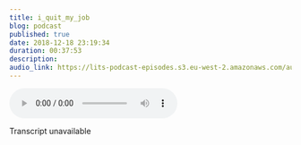 ```yaml
---
title: i_quit_my_job
blog: podcast
published: true
date: 2018-12-18 23:19:34
duration: 00:37:53
description:
audio_link: https://lits-podcast-episodes.s3.eu-west-2.amazonaws.com/audio/i_quit_my_job.mp3
---
```

<div class="row">
<audio controls src='https://lits-podcast-episodes.s3.eu-west-2.amazonaws.com/audio/i_quit_my_job.mp3' class="col-md-12">
      Your browser does not support the <code>audio</code> element.
    </audio>
</div>

Transcript unavailable

[//]: # (this baby girl has quit her job. This episode is brought to you by blackguard Tech Black Girl Tech is a non profit that aims to help diversify the tech industry by encouraging more black women and non binding people to learn and explore technology. Checkout blackguard took on Twitter, Facebook and instagram at blackguard Tech on online at Black Girl Doctor, Thanks for joining me again. I just want to say thank you to everybody who listened to the first episode. Um, it was really, really nice to see such a warm welcome. And it was nice to know that so many people enjoyed it. I've found it beneficial. If you've heard my intro, which you probably have and you've read the title of this episode which you probably have, you would know that I quit my job. If you've been following me on my personal Twitter account that you also know that I quit my job, I quit my job about four, 34 years ago. It's been a while since I quit. On DH is also a reason why I haven't recorded because I'm just literally taking a minute to myself to recoup too, just like figure things out. What I'm gonna do next, what's happening and just die? Just everything. The last I would say the last five months have been a lot. They have been a whole hell of a lot. Um, and it's just been a lot to just kind of rest from I'm not going to go into too much detail about what happened at back job is kind of want to put it behind me now. Um, but I will say that everything that glitters is no gold. That's saying just rings true on a lot of these companies that, you know, promote empathy and I cost you protect for good and did it, you know, they're not always what they seem, Andi. I think they work for some people and they do know what others. And it did not work for me. Um, I can't really pinpoint why I have. I have my theories, but still, you know, But today's episode our main topic is going to be looking at red flags and how to know to quit your job, how to know when it's time to leave Andi, I don't mean like, you know, resignation. And I mean, like, quit you've had enough, you're out. That would be my main topic. And then in the source, we're gonna be talking about object oriented programming and doing a shallow dive off what is object or into programming. I'm going to talk about the key principles on what they are. And, yeah, that will be this episode. So getting right into it, I quit my job. My official last day was thie 10th of December. It is currently the world 18th of December, so but a week going out. But I had stopped working before then on DH. I've had a little bit of time to think things through to kind of look back on this situation and I have put together just like a list of things Red Flags off, went to know to quit. And also what to do that, what should your process be, or at least what was my process? And also, I took a little bit about what I'm doing next. What's next for me? Um, so let's get into red flags. Actually, before I against that, I want to say preface, this passing, quitting your job is really luxury is a privilege. Not everybody has the privilege of being able to just quit to being able to just walk away on. I am going to talk a little bit later about finances and, you know, lining things up for yourself. But at the end of the day, we mystically not everybody can quit. I was beneficial enough to be able to be in a position where I could quit. I had some money saved up. So I have, you know, a few months worth of living expenses saved up, sir. And I'm good for a little while. Um, I'm not gonna be like Russian for another job or scraping his ground in a worried and like, sleepless nights about what's next finance wise. So I just wanted to put that then no, everybody can quit, and that's really unfortunate. But if you can quit, then this is for you. So first things first. Red flags. Um, you know, you're not mad, and I say when I say you're not mad, I mean, you're not imagining things like a lot of how you feel is no imagined, especially in a work environment. You feel the way you feel for some reasons, and there are the reasons you feel that way because ofthe how people make you feel and I love the time. It is kind of like Microaggression e. Sometimes it can be Mac. Word can be just outright, you know, talk it in, but love the time. It's more insidious. It's more kind of like gas lighting and make you wonder, like, Oh, maybe this is me. Maybe it's just all in my head. It is not in your head to the first red flag I was going to talk about is moving goal posts. Something that happened at this last job hours at quite frequently was I would. So, for example, when I started the job, I didn't know any of the programming languages on also because, you know, when you're new to the job, you can't. We don't really have context off how the company works. You still have the kind of learn that. So your first few weeks on the job, you kind of have to figure out how people pick things up. How difficult a task is. This is another task and think that you know, we have context. So for the first weeks as a signed work, um, and I was told that what I was assigned wasn't really ideal, just not because I couldn't do it or whatever was. Therefore it just wasn't ideal because a lover was based on external things like Facebook and waiting for Facebook to get in touch a vast and stuff like that. So I was told to do something else. I was doing that thing, and then I was told that thing was the wrong thing to do. So they moved the goal post. They said, Do this. I did it And they said, Oh, actually know you're doing the wrong thing. Do this Instead, I did that and then again was told, actually know you're doing the wrong thing to do this since that and this happened a lot. So this moving off the goalposts right on. A tangible example of that is we had six weeks sprints and then in between your six weeks, you had two weeks where you kind of just like working on whatever you want to work on. On that two weeks, I suggested working on something was my 1st 2 weeks. Um, I suggested working on something on my roll, buddy, the person who's supposed to kind of be my guide. I was like, You should work on that. That is a really good idea. You should work on that. When I spoke to my manager, my manager said to me, actually, and I don't think that's actually a good idea. Don't work on them. So is that cool? I will work on them. And then maybe a few hours later, my manager came back signals that actually, you can work on that. Um, I shouldn't have coming to what? You and your nobody had decided that. Fine. I'll work on that. Then I got feedback. Um, constructive feedback, saying working on that was the wrong thing. And it showed that I did not know how to prioritise the toss off the team. And so for me, that was moving of the corpus I had spoken about. It was my 1st 2 weeks. I didn't really know what was suitable. Was not on. I pitched it. And I was expecting a Yes. That's a good idea. No, this little good idea and kind of move from there, and then during that time was just told various different things, you know, and then to get quote unquote constructive feedback that I do not know how to prioritise the team was a bit of a shock that's moving of the gold price. That saying one minute, saying yes and then saying no to the exact same thing, the exact same context and then, you know, kind of get him feedback for that s O. If you feel like people at your place of employment are moving, goal posts that moving targets. So you're on the way, hitting a target and then suddenly has changed. It's not that target anymore. That is a red flag. Another one is admitting they did something wrong, but still making you shoulder the blame. So, for example, um, I in fact, though, in numerous times when they didn't give me support, I needed to excel job and they would admit it, they would say, Yeah, we know we didn't give you support. We're sorry about that, but they wouldn't then give me support. What they would do is say, Oh, yeah, we know. But moving on, you're going to do this and then when I would later be my performance would later be reviewed. It would be like, Oh, you're not really hitting what we expect of you without taking into account that, Okay, I'm not hitting that because you haven't provided the support. So they're still making me shoulder the consequences of not having support on take on that blame is or like, I'm not hitting the targets. That's true because I haven't been given support, which you should have given me, you know? So if they even if they're able to admit that they've done something wrong, if they're not able to kind of rectify that and to provide support that is not in detriment to you, then that's a problem. That's a red flag. The only way that this company said they could provide support to me was to demote me, despite the fact that they hadn't provided the initial support. I required any way. The only way they said that they could provide support was to demote me. They wanted to keep my pay the same, but just promote my level that my role, Um, and that's a red flag. Another thing is vague requirements. If they're not specific about what they require off you, that is a B B big problem. Um, because they will always be able to do things like move the goal posts. And there will always be able to say that you're not meeting their expectations because the requirements are vague on our open to interpretation by literally anybody. Right? So how can you really, like they can always manipulate and change it to sue them? Um, an example of that is, And I was always told that I'm looking for rules I'm looking for, like a set of rules off, like do's and don'ts. They didn't want me tohave do's and don'ts. They wanted me, tio like, investigate. Like, Why's this? Okay. Here. Why is this okay there? Why is this you know doing all of that, Andi, I think that it's weird for company to say they don't have rules. In my opinion, it's weird for company to say they don't have booze and Don's, especially when they clearly do. I was being reprimanded for things I was doing, which means you have a way of doing things, which means you have a set of rules. You have a way off the way things work here, which is fine. Just let me know what they are. But I was kept being told that I can't will not care about, Like I want rules too much. And I'm not like I'm not curious enough. Um, if you know me, you and I am very curious. So that was always weird to hear because that's country to any feedback about going in my like life since school s. Oh, you know, for me, those vague requirements off Bi curious. It's like, OK, when I am curious, you say It's not the kind of curiosity you wanted or whatever, like you know, because it's vague, they'll always be able to manipulate it to suit them. Nit picking nit picking is like a really easy way to count people's nose. I am because I had brought some things up with my manager. I was also under a microscope, which meant that any time I made a mistake, no matter how small or how big, no matter if other people had make the same mistake or similar mistakes, no matter if other people aren't the same kind of questions, I was your anyone that was targeted for it. So I was Nick like it was like nitpicked nip it. I remember one time I heard arcs the question about something that had already been discussed in the meeting. Just that's a clarifying question. Andi, I was told that ah, feedback I got from the managers, like, you know, that question would've was really discuss that. So the fact that was asking again, Kind of like, I don't know, maybe should I wasn't listening or something. And then I remember we went to Lisbon as somebody arcs exactly the same question and they didn't. Well, I'm assuming they didn't. Maybe they did receive the same feedback but definitely wasn't approached in the same way everybody was, you know, lovely and welcome to explain it to them. And I realised that they had been facing similar problems to me, but maybe hadn't been voicing it as much as I have. And they're. The reason I was voicing as much as I did is because the company wanted to create this environment off. All of this is, you know, a learning environment between youto ask questions we need to grow and to explore blah, blah, blah, blah, blah. So I have been asking questions, and I realise other people were not asking questions in the same way which meant they were stuck on problems for longer than I was. And it meant that it looked like they were, I don't know, making more progress than I was because they weren't asking as much questions. It looked like maybe they knew more. I don't know. Um, you know, so nit picking in that way. And also another example is there was a document. It was a very general document that could be applied to any team. In my opinion, it could have been applied to any team. And so it was like her. When you go away on vacation, you give this document to your team and they can just fill up like key things you've missed. So maybe a link to a video call you missed or, you know, whatever. Just key things. If any big thing changes, just drop it in that dog's eye arcs to my role body to, like, help me fill out of the dark. Andi, I got feedback that that was the wrong thing to do, because in engineering you're expected to be responsible, responsible for your own work, blah, blah, blah, and I think that's fine. But the feedback I got was you know why did I even think the dock was a good idea? So nit picking things like that? Because that Sunday's just a doctor life. You fill it out, you don't feel out find I'll just go on slack or whatever to figure things out. But the facts that I had even asked was a problem. And so that kind of nit picking every little thing. Um, if work is causing huge changes, like outside of work, if you're feeling more depressed, if you're feeling upset, anxious, angry, outside of work, whenever you think about what that's a problem. I went on vacation. I keep saying vacation because I'm currently in Detroit and they don't know what annual leave off holidays over here. So I went on vacation. Um, four week. It was my best vacation. I am vacation for week in November on DH, A day into my holiday, I was dreading going back to work, and there's only one day it was Day one on us. I just don't want to go back into work. I don't want to do it. And, you know, other things were like, I would see my manager's name pop up in my in box and I just kind of like have a many attack. And it was just, like a lot causing these mood changes. And it just wasn't nice. I'd be exhausted and depleted at the end of the day. Would want to talk to anybody. Wouldn't wanna, you know, be around anybody because I'm just, like, attack out. That's a problem. And the final one is your sleep. So it's really important to listen to your body while you're in thes kind of environments. Because although you may think you're handle in it, your body will tell you for your hand, and they know you're not meddle in it, that your physical body will tell you I'm not gonna go into the gory details or everything that happened to me during that time, but my body shouted at me loud and clear. One of the things was that I wasn't sleeping properly. Either be really difficult to go to sleep because I'm thinking about work. When I did go to sleep, I would have dreams about being in meetings of my manager and her manager and, you know, like it wouldn't be like how was actually asleep. Wouldn't even be like I arrested because I'm working, dropped the whole day. And then I'm dreaming about working during the whole night. So it was really affecting my sleep on my body. And those are the main red flags. So moving goalpost and MIT, and they did something wrong, but still making shoulder the blame. Vague requirements nit picking When work is causing mood changes on your physical body's responding So you're not sleeping well or any other stress responses. Those are red flags. Those are problems. That's when you know that. Okay, this environment is not healthy. Maybe I should start looking elsewhere. So what do you do? What do you do in those situations? Well, the first thing you do is you need to exhaust your options at work. It could possibly be that they don't even know they're doing this stuff and you can bring up in a polite way. I called a few quite a few meetings with my manager on guy always brought in one always but most of time. I know one of the key meetings. I had a neutral person. That's so someone who wasn't on my side wasn't on my manager side. Just a neutral person to just listen and they didn't necessary talk or interjected. Just listen and make sure the conversation was going in a productive direction. And that really helped me to just know I had someone there who, you know, isn't on anybody's side is a neutral party. Um, on DH, then? Yeah, quite a lot off meetings with my Mandarin. Her manager. You know, whoever I needed to talk to, I made sure I did. Voice who more? Most of my concerns, Um, and let them kind of do what they will with that. Um, that way they can't say I didn't They didn't know. I didn't say, You know, you give people the chance to rectify their roles. I gave them chance to rectify their wrongs, and they didn't. So next step Logan. The next up. But another step is to take some time off to think things through in inadvertently had already booked this, you know, week vacation a while ago. So it came out a nice time where I could just kind of, like, rest a little bit and think things through. It could be possible that, you know, things at work are just busy. Hectic. Everyone's in a bad mood. For whatever reason, maybe you've got a deadline coming up or whatever. And, you know, this is not how it is normally. So you take, you take a break, take some time off to rest, and really just think things through and plan. What's your next move? Are you going to stay if you stay? What needs to change? How you gonna go about changing things? Who do you need to talk to? To change things? If you're going, do you have enough money which will come to in a minute? Job job lined up? You know what is your next move? Just taken that time away from work to just think things through and key to rest. I took a week off vacation and then when I got back, my doctor's collectively gave me three weeks. Oh, so I had about four weeks to be. Well, I didn't start thinking about leaving in that vacation. I start thinking about leaving when the doctors gave me the time off. But you know that three weeks is really gave him time to think things through. And halfway through that three weeks is when I quit. Um, talk to people you trust. So during this whole process, I was talking to people outside of the company who also kind of like in the industries I have. I'm Luke, who's my mental. I was talking to him quite a bit, and he advised me on what to do, Who to talk to you, how to go about things. Um on. I spoke to my mom. Of course, he was obviously more protective of more defensive than like Luke, But it was also good to kind of her. You know, she's a big woman. She's been in employment for most of her life. Now she's worth of various different kinds of employers. So, you know, she has professional experience. And I spoke to my friends as well, just to kind of like then and having that support system around me really, really, really helped. I wasn't alone. They don't feel like I was alone. I felt valued. I felt like I you know, all the impostor syndrome I had at that job, kind of like my mentor, my friends and my mom and less friends in the industry and other industry were able to kind of be like, No, you know, your valuable. You're wanted your love to your your thoughts are important. You know your work is good, like, you know, just like feed and positivity into me. And that really, really meeting really helps to talk to people you trust and, you know, try and get some advice. If you don't have any mental is in your industry. You know, Google. See what other people's experiences are hard to handle these things. Maybe problems are specific to industry on dso Google search online Twitter for these things and then try and figure out your finances and your next steps. I thought that I could hold out to the end of December. That was a joke. Absolute joke, mate. Because, as I said, a week and 1/2 or so into my time off that the doctors gave, I was just like, Now I can't do this. I really, really can't do this. Um, but I knew I did have some money. I'm saved up that I could use for my salary for a few months, so that was beneficial to me. Um, if you don't have that try, I would really recommend taking some time out to arrest. But also just try and start thinking about what's your next step? What jobs are your plan for? Was the market like at the moment, if you can stay in your current position for as long as possible so you can save or get money and then bounce? Call if you can't, that's also fine. But just try and, like, build your Connexion. So like, for example, I put out a tweet that basically said, I've quit my job. I'm looking for a new one here, My skills. Who's hiring? You know, a bunch of people are like, I'm hurrying, I'm hurrying or here's how in this hiring I've taken a few interviews and I've taken out two interviews. I didn't get one, which is fine. Another one. They want me, But you know, we'll see what happens. And then I've got off what few contract in things lined up. So really depend on your network. Really fall into network. Make it clear that you've been looking for something new if you can't yet make it clear, because you don't want your employees to know talk to people in the DMZ. People have hit me up in my diems to be like, Hey, I'm looking for a job. Do you know anywhere this hiring talked to people in your DMS, talk to Network privately and really see what's out there and actually like Search, Google Search, Who's hiring Lichten and, indeed, jobs and all these other job boards and stuff. See who's hiring. So those are my main steps of what to do on the red flag. So what to do? Talk to your managers and really exhaust your options at work. Take some time off to think things through and rest. Talk to people you trust and try and forgot your finances and next steps. So what's next for me? Well, as I said, I'm in Detroit at the moment on the key things, I'm resting. I am chilling. I'm just relaxing, cooperate and regenerating that doctor who, like I am just making sure I'm coming backto full la la la at my full strength on DH. Then I am going to try a contract, and since I do have some money saved up on, we're going to track this contract in thing on DH freelance in being, so I'll take a mixture of different contracts. Have if you lined up. Some are long term like months, and some are short term like these s o. I'm just trying things out and seen what's out there for me. I think contracting is the best way that can really get what I want out of life, which is to be able to work from anywhere I want to work and also to be ableto go on holiday whenever I want to go on holiday. Um, so that's why I want to do contracting. And I'm I'm excited. I'm excited. My first contract is actually with Black Guard Tech blackguard. Zac recently got a large. A nice sum of money was a lot of loads was allowed. Hundreds of thousands were was a nice sum of money where I can pay myself too now dedicate time to it properly, and we're doing the whole re brand. So I can actually pay myself to work on this Monday toe Friday or Thursday 95 proper for at least a month. So that's really, really, really good on day. We'll see where things go from there. A few other things I want to work on while I have this time off. His was just apps killing myself. I'm just doing the training that I would have done, like on the job. So things like learning about algorithms and learning design principles and really, how to design properly because I'm over back and engineer, right? I really want to do that because I think it's important. Now I have the time to sew. That is great. All right, now we're in the source the portion of the show where I talk about something technical, and today we're gonna be talking about object oriented programming before I get into this. I'm just going to say, like I didn't know or rather I didn't know objects or into programme is because I do it for my job, But I didn't really have the language tricks playing it properly. And so a lot of this has come from Google and various articles and stuff that I've read on Wikipedia and stuff. So I don't think this has just been sitting in my head like all this time home. The language for this is that come from other people and other sources. Um, but I think sometimes you know, especially in engineering and especially if you come from like a non traditional background. You may learn how to do something before you really know what it is, if that makes sense. So yeah, object oriented programming, otherwise known as O. P. Is a programming paradigm. And it's the idea that you have a collection of objects that holds some kind of data or state, and they collaborate by sending messages to each other in the form off methods or send him just messages to an object. And that's in the form of a method. And so an example would be you have a person, objects and a person objects Hossam data. And that data could be a name a j height, right? And you may have a bunch of methods that are associated with that object, such as get to name or gets height. Roseanne. When you send those methods to the object to extract that data or state, Right. Um, so, yeah, that's kind of I hope that made sense. That's kind of the idea behind object oriented programming on it can be broken down into a few key principles, depending on where you read someplace to say, there are three key principles. Someplace to say that for we're competing hosts that lists a bunch more than four key principles. But I'm not going to talk about four today, and they are encapsulation, obstruction, inheritance on polymorphous ism quoting dwarfism polymorphism. So encapsulation is basically putting all the methods and behaviours related to a type of objects in one place, and we usually call this a class, so a person objects would actually be a person class and everything related to how a person should behave on what a person is would live in that person class. So the behaviour data methods in this class are only in the scope off the class. So a car object or car class does not have access to what's inside of a person class. Unless you explicitly tell it to. You have to explicitly tell it to, but it doesn't by the fall, so other classes don't have access to each other unless you explicitly tell them to. So abstraction is kind of like the next step to encapsulation on abstraction is about keeping things on a need to know basis, so only exposing code to the parts of the programme that needs to know about it. An example would be s o say you have a car, right? And as the end use off the car, you just need to be able to open or close a door. You just need to be able. Teo, put your key in the ignition. You don't need to know how the door opens and clothes closes. You don't need to know how the engines started. You don't need to know what you know. Parts make up the engine and all of that kind of stuff somebody else's storey about that and put that together. And you know, you really need to know how to open and close the door, how to put the key into the ignition. Right? So that's abstraction is about keeping things on a need to know basis on only exposing the bits of code to the bits of the programme that need to know about it. So that's abstraction. Next, we have inheritance on. This idea of inheritance is about allowing objects too. The scent She have parents objects and inherit data or methods from the parent objects. So backto our person class, our person off jets, you can have a person which has maybe a name Andi age and height. And then maybe you also have a student class which inherits from person. So, students we also have a name Agent Heights, where may also have other stuff like grades and attendance and, um, punctuality. Right, which person doesn't really care about? But student does care about. And then you may also have a pet Listen, his parent on issues a teacher class that also inherits from person right on a teacher cross cares about, um what do teachers care about? I used to be a teacher. Should know this. Um a teacher class might care about lesson plans and, you know, stuff like that which a student doesn't care about a person doesn't care about, but a teacher, which is a type of person does care about. So the teacher will also have a name, age and height, right on a student All seven name agent had because they both inherit from person there types off. I want to say people, but in this case, I'll say their taps off persons is people. I hope that makes sense. And the last on polymorphism, which is a little bit more difficult to explain and to understand polymorphism is a can be a bit of a doozy. So pony move ism is similar to the idea of inheritance. You have an object and then you have Ahh Celestia. You have a shaped object, right? You have a typical shaped object straight can have. You can have types of shape so you can have a circle. You can have a square and they are a ll inherited from shape. So circles a type of shape, squares of type of shape. They were inherited from shape. Let's say shape has a method called drawer right. That method will also be like circle and square will also have that method draw. Now there will be a general thing that draws does which you know will be defined in shape will be a general thing That drawer does that we define in shape. Now when you call that method on circle or square drawer would act differently depending on the type. You call it on. So take the general stuff. That's the finding shape on DH, then remix It usually taken an argument, apply it to circle and supply. It's a square so that I behaved properly in each context. I'm not sure that made sense. I'm going to read exactly whatever. Well, I didn't write this. Someone else wrote this. But objects of type, circle and square are derived from a common class. Could shape the draw function from each type of shape implements what is necessary to draw itself. I'II Circle square, while calling code can remain indifferent to the particular type of shape is being drawn right, So the draw method doesn't really in shape. Doesn't need to know what what the object is, what the shape is by just needs to know how to draw. And then when you implement in circular square, you kind of inject something that tells it, you know, draws their control square Whatever. I hope that made sense. I think that could have been described better. But as I said, there are online resource is to explain these things and a lot more detail on things do get more complex as you dig deeper and deeper and deeper into object oriented programme. Um honour like day to day level. These are things you will be using every day. Pretty much encapsulation is something use every single day. Inheritance is something you probably will use special fees in a framework probably will use everyday abstraction is just a way you should. Code is like a really, really good practise toa do abstract your data Stretch your code into, you know, on a need to know basis. Polymorphism doesn't come up that often, but it does come up. I have used it in my, you know, everyday in my job's So yeah, those are the key principles encapsulation, abstraction, inheritance and polymorphism that, he said. See what object oriented programming is about. It's literally just away. Or, um, look, storing your your code in a way that says This is an object and really working on the premise ofthe moving objects from one place to another, sending messages to objects and, you know, working in that way. So you have, As I said, a person classing said, a bunch of messages to get data out of the person cross. There are other ways of programming can have functional programming which are not at odds with each other. You can I think you can do both in the same AP, for example, can functional programme and can have other types of programming as well, which I may or may not go into because I've not done functional programming before, so explaining that might be a little bit harder. But we'll see. We'll see. I'm all for expanding knowledge and learning new things and stuff. This episode is Port Sea by black Caltech Black Girl Tech is a non profit that aims to help diversify the tech industry by encouraging more black women and non binding people to learn and explore technology. Checkout blackguard took on Twitter, Facebook and Instagram at blackguard Tech on online at Black Girl Doctor. Thank you, Thank you. Thank you for listening to this episode. I will be back in two weeks talking about something completely different. Who knows? I may have a new permanent job. I may have given up on this contract in being Oh, I may be loving it. I will let you know, enjoy your Christmas break if he celebrate Christmas. If you don't celebrate Christmas, enjoy the rest of season's greetings and all of that liver up on New Year's and I will see you in 2019. Bye)
